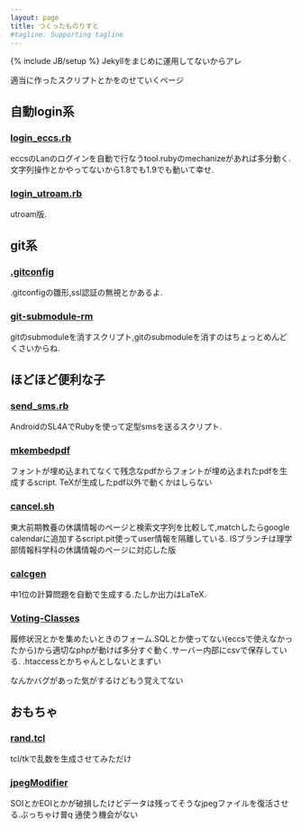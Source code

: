 ```yaml
---
layout: page
title: つくったものりすと
#tagline: Supporting tagline
---
```

{% include JB/setup %}
Jekyllをまじめに運用してないからアレ

適当に作ったスクリプトとかをのせていくページ

自動login系
----------------------------------------

### [login_eccs.rb](https://gist.github.com/MasWag/4315659)
eccsのLanのログインを自動で行なうtool.rubyのmechanizeがあれば多分動く.文字列操作とかやってないから1.8でも1.9でも動いて幸せ.

### [login_utroam.rb](https://gist.github.com/MasWag/7699888)
utroam版.

git系
----------------------------------------

### [.gitconfig](https://gist.github.com/MasWag/4451236)
.gitconfigの雛形,ssl認証の無視とかあるよ.

### [git-submodule-rm](https://gist.github.com/MasWag/4255594)
gitのsubmoduleを消すスクリプト,gitのsubmoduleを消すのはちょっとめんどくさいからね.

ほどほど便利な子
----------------------------------------

### [send_sms.rb](https://gist.github.com/MasWag/4664969)
AndroidのSL4AでRubyを使って定型smsを送るスクリプト.

### [mkembedpdf](https://gist.github.com/MasWag/5063181)
フォントが埋め込まれてなくて残念なpdfからフォントが埋め込まれたpdfを生成するscript.
TeXが生成したpdf以外で動くかはしらない

### [cancel.sh](https://github.com/MasWag/cancel.sh)
東大前期教養の休講情報のページと検索文字列を比較して,matchしたらgoogle calendarに追加するscript.pit使ってuser情報を隔離している.
ISブランチは理学部情報科学科の休講情報のページに対応した版

### [calcgen](https://github.com/MasWag/calcgen)
中1位の計算問題を自動で生成する.たしか出力はLaTeX.

### [Voting-Classes](https://github.com/MasWag/Voting-Classes)
履修状況とかを集めたいときのフォーム.SQLとか使ってない(eccsで使えなかったから)から適切なphpが動けば多分すぐ動く.サーバー内部にcsvで保存している. .htaccessとかちゃんとしないとまずい

なんかバグがあった気がするけどもう覚えてない

おもちゃ
----------------------------------------

### [rand.tcl](https://gist.github.com/MasWag/5434425)
tcl/tkで乱数を生成させてみただけ

### [jpegModifier](https://github.com/MasWag/jpegModifier)
SOIとかEOIとかが破損したけどデータは残ってそうなjpegファイルを復活させる.ぶっちゃけ普q
通使う機会がない
